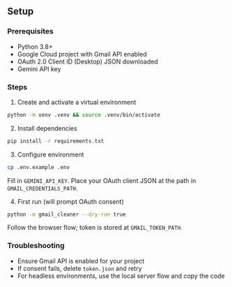 ## Setup

### Prerequisites
- Python 3.8+
- Google Cloud project with Gmail API enabled
- OAuth 2.0 Client ID (Desktop) JSON downloaded
- Gemini API key

### Steps
1. Create and activate a virtual environment
```bash
python -m venv .venv && source .venv/bin/activate
```
2. Install dependencies
```bash
pip install -r requirements.txt
```
3. Configure environment
```bash
cp .env.example .env
```
Fill in `GEMINI_API_KEY`. Place your OAuth client JSON at the path in `GMAIL_CREDENTIALS_PATH`.

4. First run (will prompt OAuth consent)
```bash
python -m gmail_cleaner --dry-run true
```
Follow the browser flow; token is stored at `GMAIL_TOKEN_PATH`.

### Troubleshooting
- Ensure Gmail API is enabled for your project
- If consent fails, delete `token.json` and retry
- For headless environments, use the local server flow and copy the code


